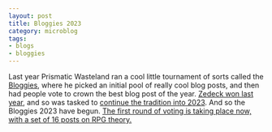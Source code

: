 ```yaml
---
layout: post
title: Bloggies 2023
category: microblog
tags:
- blogs
- bloggies
---
```


Last year Prismatic Wasteland ran a cool little tournament of sorts called the [Bloggies][2022], where he picked an initial pool of really cool blog posts, and then had people vote to crown the best blog post of the year. [Zedeck won last year][winner], and so was tasked to [continue the tradition into 2023][2023]. And so the Bloggies 2023 have begun. [The first round of voting is taking place now, with a set of 16 posts on RPG theory.][vote]


[vote]: https://docs.google.com/forms/d/e/1FAIpQLSeJxsJfr38BXUL04o65mJPpUNe1aUeFbyKd2yNHy78miMH3Gg/viewform
[2023]: https://zedecksiew.tumblr.com/post/738394645845966848/the-bloggies-2023-finalists
[winner]: https://www.prismaticwasteland.com/blog/the-winners-of-the-2022-bloggies
[2022]: https://www.prismaticwasteland.com/bloggies-2022-voting-begins
